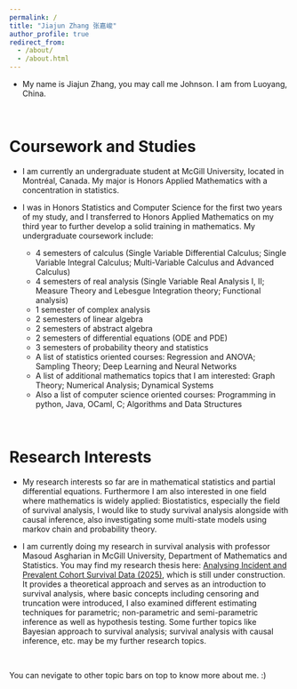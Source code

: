 ```yaml
---
permalink: /
title: "Jiajun Zhang 张嘉峻"
author_profile: true
redirect_from: 
  - /about/
  - /about.html
---
```


* My name is Jiajun Zhang, you may call me Johnson. I am from Luoyang, China.

<br>

# Coursework and Studies

* I am currently an undergraduate student at McGill University, located in Montréal, Canada. My major is Honors Applied Mathematics with a concentration in statistics.

* I was in Honors Statistics and Computer Science for the first two years of my study, and I transferred to Honors Applied Mathematics on my third year to further develop a solid training in mathematics. My undergraduate coursework include:

  * 4 semesters of calculus (Single Variable Differential Calculus; Single Variable Integral Calculus; Multi-Variable Calculus and Advanced Calculus)
  * 4 semesters of real analysis (Single Variable Real Analysis I, II; Measure Theory and Lebesgue Integration theory; Functional analysis)
  * 1 semester of complex analysis
  * 2 semesters of linear algebra
  * 2 semesters of abstract algebra
  * 2 semesters of differential equations (ODE and PDE)
  * 3 semesters of probability theory and statistics
  * A list of statistics oriented courses: Regression and ANOVA; Sampling Theory; Deep Learning and Neural Networks
  * A list of additional mathematics topics that I am interested: Graph Theory; Numerical Analysis; Dynamical Systems
  * Also a list of computer science oriented courses: Programming in python, Java, OCaml, C; Algorithms and Data Structures

 <br>
  
# Research Interests

* My research interests so far are in mathematical statistics and partial differential equations. Furthermore I am also interested in one field where mathematics is widely applied:  Biostatistics, especially the field of survival analysis, I would like to study survival analysis alongside with causal inference, also investigating some multi-state models using markov chain and probability theory.

* I am currently doing my research in survival analysis with professor Masoud Asgharian in McGill University, Department of Mathematics and Statistics. You may find my research thesis here: [Analysing Incident and Prevalent Cohort Survival Data (2025)](/files/survivalanalysis.pdf),
which is still under construction. It provides a theoretical approach and serves as an introduction to
survival analysis, where basic concepts including censoring and truncation were introduced, I also examined different estimating techniques for parametric; non-parametric and semi-parametric inference as well as hypothesis testing. Some further topics like Bayesian approach to survival analysis;
survival analysis with causal inference, etc. may be my further research topics.

<br>

You can nevigate to other topic bars on top to know more about me. :)








